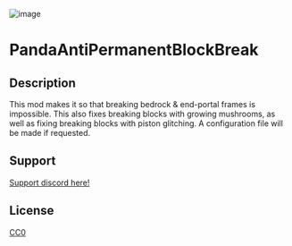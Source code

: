 ![image](https://github.com/user-attachments/assets/22527936-8f62-4c17-835f-6859bdf85fe8)

# PandaAntiPermanentBlockBreak

## Description

This mod makes it so that breaking bedrock & end-portal frames is impossible. This also fixes breaking blocks with growing mushrooms, as well as fixing breaking blocks with piston glitching. A configuration file will be made if requested.


## Support

[Support discord here!]( https://discord.gg/3tP3Tqu983)

## License

[CC0](https://creativecommons.org/public-domain/cc0/)
